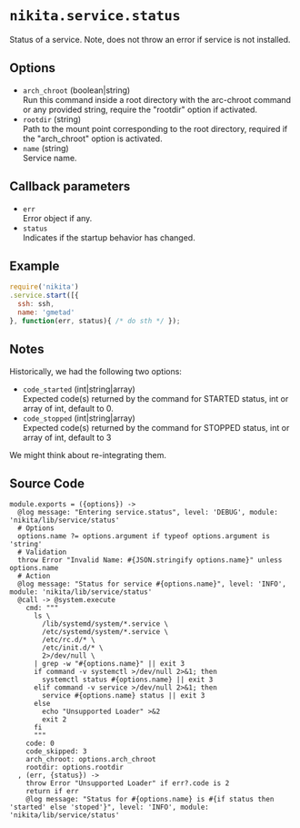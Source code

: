 
# `nikita.service.status`

Status of a service. Note, does not throw an error if service is not installed.

## Options

* `arch_chroot` (boolean|string)   
  Run this command inside a root directory with the arc-chroot command or any 
  provided string, require the "rootdir" option if activated.   
* `rootdir` (string)   
  Path to the mount point corresponding to the root directory, required if 
  the "arch_chroot" option is activated.   
* `name` (string)   
  Service name.   

## Callback parameters

* `err`   
  Error object if any.   
* `status`   
  Indicates if the startup behavior has changed.   

## Example

```js
require('nikita')
.service.start([{
  ssh: ssh,
  name: 'gmetad'
}, function(err, status){ /* do sth */ });
```

## Notes

Historically, we had the following two options:

* `code_started` (int|string|array)   
Expected code(s) returned by the command for STARTED status, int or array of
int, default to 0.   
* `code_stopped` (int|string|array)   
Expected code(s) returned by the command for STOPPED status, int or array of 
int, default to 3   

We might think about re-integrating them.

## Source Code

    module.exports = ({options}) ->
      @log message: "Entering service.status", level: 'DEBUG', module: 'nikita/lib/service/status'
      # Options
      options.name ?= options.argument if typeof options.argument is 'string'
      # Validation
      throw Error "Invalid Name: #{JSON.stringify options.name}" unless options.name
      # Action
      @log message: "Status for service #{options.name}", level: 'INFO', module: 'nikita/lib/service/status'
      @call -> @system.execute
        cmd: """
          ls \
            /lib/systemd/system/*.service \
            /etc/systemd/system/*.service \
            /etc/rc.d/* \
            /etc/init.d/* \
            2>/dev/null \
          | grep -w "#{options.name}" || exit 3
          if command -v systemctl >/dev/null 2>&1; then
            systemctl status #{options.name} || exit 3
          elif command -v service >/dev/null 2>&1; then
            service #{options.name} status || exit 3
          else
            echo "Unsupported Loader" >&2
            exit 2
          fi
          """
        code: 0
        code_skipped: 3
        arch_chroot: options.arch_chroot
        rootdir: options.rootdir
      , (err, {status}) ->
        throw Error "Unsupported Loader" if err?.code is 2
        return if err
        @log message: "Status for #{options.name} is #{if status then 'started' else 'stoped'}", level: 'INFO', module: 'nikita/lib/service/status'
